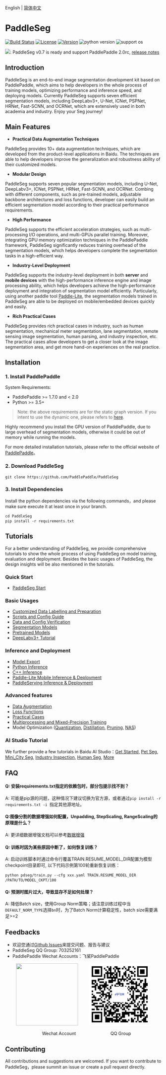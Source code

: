 English | [简体中文](README.md)

# PaddleSeg

[![Build Status](https://travis-ci.org/PaddlePaddle/PaddleSeg.svg?branch=master)](https://travis-ci.org/PaddlePaddle/PaddleSeg)
[![License](https://img.shields.io/badge/license-Apache%202-blue.svg)](LICENSE)
[![Version](https://img.shields.io/github/release/PaddlePaddle/PaddleSeg.svg)](https://github.com/PaddlePaddle/PaddleSeg/releases)
![python version](https://img.shields.io/badge/python-3.6+-orange.svg)
![support os](https://img.shields.io/badge/os-linux%2C%20win%2C%20mac-yellow.svg)

![ ]("./docs/imgs/seg_news_icon.png"): PaddleSeg v0.7 is ready and support PaddlePaddle 2.0rc, [release notes]()

## Introduction

PaddleSeg is an end-to-end image segmentation development kit based on PaddlePaddle, which aims to help developers in the whole process of training models, optimizing performance and inference speed, and deploying models. Currently PaddleSeg supports seven efficient segmentation models, including DeepLabv3+, U-Net, ICNet, PSPNet, HRNet, Fast-SCNN, and OCRNet, which are extensively used in both academia and industry. Enjoy your Seg journey!

## Main Features

- **Practical Data Augmentation Techniques**

PaddleSeg provides 10+ data augmentation techniques, which are developed from the product-level applications in Baidu. The techniques are able to help developers improve the generalization and robustness ability of their customized models.

- **Modular Design**

PaddleSeg supports seven popular segmentation models, including U-Net, DeepLabv3+, ICNet, PSPNet, HRNet, Fast-SCNN, and OCRNet. Combing with different components, such as pre-trained models, adjustable backbone architectures and loss functions, developer can easily build an efficient segmentation model according to their practical performance requirements.

- **High Performance**

PaddleSeg supports the efficient acceleration strategies, such as multi-processing I/O operations, and multi-GPUs parallel training. Moreover, integrating GPU memory optimization techniques in the PaddlePaddle framework, PaddleSeg significantly reduces training overhead of the segmentation models, which helps developers complete the segmentation tasks in a high-efficient way.

- **Industry-Level Deployment**

PaddleSeg supports the industry-level deployment in both **server** and **mobile devices** with the high-performance inference engine and image processing ability, which helps developers achieve the high-performance deployment and integration of segmentation model efficiently. Particularly, using another paddle tool [Paddle-Lite](https://github.com/PaddlePaddle/Paddle-Lite), the segmentation models trained in PaddleSeg are able to be deployed on mobile/embedded devices quickly and easily.

- **Rich Practical Cases**

PaddleSeg provides rich practical cases in industry, such as human segmentation, mechanical meter segmentation, lane segmentation, remote sensing image segmentation, human parsing, and industry inspection, etc. The practical cases allow developers to get a closer look at the image segmentation area, and get more hand-on experiences on the real practice.

## Installation

### 1. Install PaddlePaddle

System Requirements:
* PaddlePaddle >= 1.7.0 and < 2.0
* Python >= 3.5+

> Note: the above requirements are for the static graph version. If you intent to use the dynamic one, please refers to [here](./dygraph/README.md).

Highly recommend you install the GPU version of PaddlePaddle, due to large overhead of segmentation models, otherwise it could be out of memory while running the models.

For more detailed installation tutorials, please refer to the official website of [PaddlePaddle](https://www.paddlepaddle.org.cn/install/quick)。

### 2. Download PaddleSeg

```
git clone https://github.com/PaddlePaddle/PaddleSeg
```

### 3. Install Dependencies
Install the python dependencies via the following commands，and please make sure execute it at least once in your branch.
```
cd PaddleSeg
pip install -r requirements.txt
```

## Tutorials

For a better understanding of PaddleSeg, we provide comprehensive tutorials to show the whole process of using PaddleSeg on model training, evaluation and deployment. Besides the basic usages of PaddleSeg, the design insights will be also mentioned in the tutorials.

### Quick Start

* [PaddleSeg Start](./docs/usage.md)

### Basic Usages

* [Customized Data Labelling and Preparation](./docs/data_prepare.md)
* [Scripts and Config Guide](./docs/config.md)
* [Data and Config Verification](./docs/check.md)
* [Segmentation Models](./docs/models.md)
* [Pretrained Models](./docs/model_zoo.md)
* [DeepLabv3+ Tutorial](./tutorial/finetune_deeplabv3plus.md)

### Inference and Deployment

* [Model Export](./docs/model_export.md)
* [Python Inference](./deploy/python/)
* [C++ Inference](./deploy/cpp/)
* [Paddle-Lite Mobile Inference & Deployment](./deploy/lite/)
* [PaddleServing Inference & Deployment](./deploy/paddle-serving)


### Advanced features

* [Data Augmentation](./docs/data_aug.md)
* [Loss Functions](./docs/loss_select.md)
* [Practical Cases](./contrib)
* [Multiprocessing and Mixed-Precision Training](./docs/multiple_gpus_train_and_mixed_precision_train.md)
* Model Optimization ([Quantization](./slim/quantization/README.md), [Distillation](./slim/distillation/README.md), [Pruning](./slim/prune/README.md), [NAS](./slim/nas/README.md))


### AI Studio Tutorial

We further provide a few tutorials in Baidu AI Studio：[Get Started](https://aistudio.baidu.com/aistudio/projectdetail/100798), [Pet Seg](https://aistudio.baidu.com/aistudio/projectDetail/102889), [Mini_City Seg](https://aistudio.baidu.com/aistudio/projectDetail/226703), [Industry Inspection](https://aistudio.baidu.com/aistudio/projectdetail/184392), [Human Seg](https://aistudio.baidu.com/aistudio/projectdetail/475345), [More](https://aistudio.baidu.com/aistudio/projectdetail/226710)

## FAQ

#### Q: 安装requirements.txt指定的依赖包时，部分包提示找不到？

A: 可能是pip源的问题，这种情况下建议切换为官方源，或者通过`pip install -r requirements.txt -i `指定其他源地址。

#### Q:图像分割的数据增强如何配置，Unpadding, StepScaling, RangeScaling的原理是什么？

A: 更详细数据增强文档可以参考[数据增强](./docs/data_aug.md)

#### Q: 训练时因为某些原因中断了，如何恢复训练？

A: 启动训练脚本时通过命令行覆盖TRAIN.RESUME_MODEL_DIR配置为模型checkpoint目录即可, 以下代码示例第100轮重新恢复训练：
```
python pdseg/train.py --cfg xxx.yaml TRAIN.RESUME_MODEL_DIR /PATH/TO/MODEL_CKPT/100
```

#### Q: 预测时图片过大，导致显存不足如何处理？

A: 降低Batch size，使用Group Norm策略；请注意训练过程中当`DEFAULT_NORM_TYPE`选择`bn`时，为了Batch Norm计算稳定性，batch size需要满足>=2


## Feedbacks
* 欢迎您通过[Github Issues](https://github.com/PaddlePaddle/PaddleSeg/issues)来提交问题、报告与建议
* PaddleSeg QQ Group: 703252161
* PaddlePaddle Wechat Accounts：飞桨PaddlePaddle

<p align="center"><img width="200" height="200"  src="https://user-images.githubusercontent.com/45189361/64117959-1969de80-cdc9-11e9-84f7-e1c2849a004c.jpeg"/>&#8194;&#8194;&#8194;&#8194;&#8194;<img width="200" height="200" margin="500" src="./docs/imgs/qq_group2.png"/></p>
<p align="center">  &#8194;&#8194;&#8194;Wechat Account&#8194;&#8194;&#8194;&#8194;&#8194;&#8194;&#8194;&#8194;&#8194;&#8194;&#8194;&#8194;&#8194;&#8194;&#8194;&#8194;QQ Group</p>


## Contributing

All contributions and suggestions are welcomed. If you want to contribute to PaddleSeg，please summit an issue or create a pull request directly.
